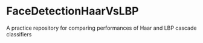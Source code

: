 # FaceDetectionHaarVsLBP
A practice repository for comparing performances of Haar and LBP cascade classifiers 
